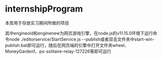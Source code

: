 # internshipProgram
本库用于存放实习期间所做的项目

其中engineold和enginenew为网页游戏引擎，在node.js的v11.15.0环境下运行命令node ./editorservice/StartService.js --publish或者双击文件夹中start-win-publish.bat即可运行，随后在网页端的引擎中打开文件夹wheel、MoneyGarden1、ps-solitaire-relay-127226等即可运行